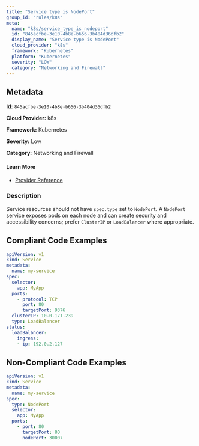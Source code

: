 ```yaml
---
title: "Service type is NodePort"
group_id: "rules/k8s"
meta:
  name: "k8s/service_type_is_nodeport"
  id: "845acfbe-3e10-4b8e-b656-3b404d36dfb2"
  display_name: "Service type is NodePort"
  cloud_provider: "k8s"
  framework: "Kubernetes"
  platform: "Kubernetes"
  severity: "LOW"
  category: "Networking and Firewall"
---
```

## Metadata

**Id:** `845acfbe-3e10-4b8e-b656-3b404d36dfb2`

**Cloud Provider:** k8s

**Framework:** Kubernetes

**Severity:** Low

**Category:** Networking and Firewall

#### Learn More

 - [Provider Reference](https://kubernetes.io/docs/concepts/services-networking/service/)

### Description

 Service resources should not have `spec.type` set to `NodePort`. A `NodePort` service exposes pods on each node and can create security and accessibility concerns; prefer `ClusterIP` or `LoadBalancer` where appropriate.


## Compliant Code Examples
```yaml
apiVersion: v1
kind: Service
metadata:
  name: my-service
spec:
  selector:
    app: MyApp
  ports:
    - protocol: TCP
      port: 80
      targetPort: 9376
  clusterIP: 10.0.171.239
  type: LoadBalancer
status:
  loadBalancer:
    ingress:
    - ip: 192.0.2.127
```
## Non-Compliant Code Examples
```yaml
apiVersion: v1
kind: Service
metadata:
  name: my-service
spec:
  type: NodePort
  selector:
    app: MyApp
  ports:
    - port: 80
      targetPort: 80
      nodePort: 30007
```